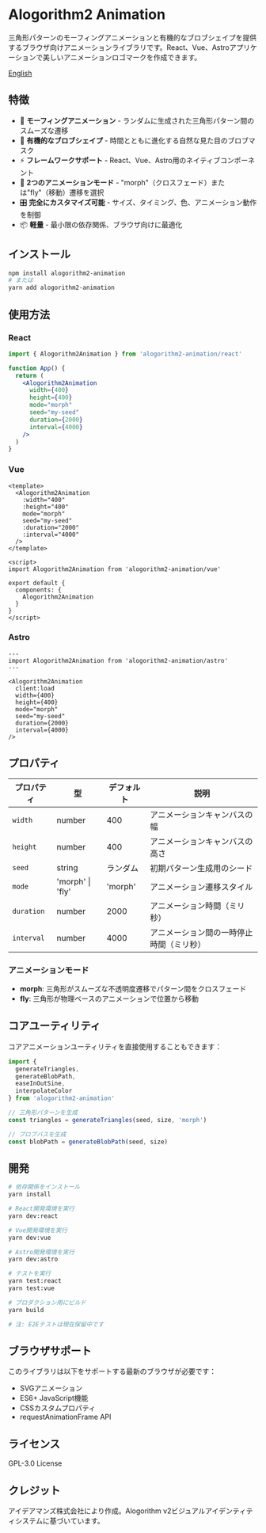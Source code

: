 # Alogorithm2 Animation

三角形パターンのモーフィングアニメーションと有機的なブロブシェイプを提供するブラウザ向けアニメーションライブラリです。React、Vue、Astroアプリケーションで美しいアニメーションロゴマークを作成できます。

[English](./README.md)

## 特徴

- 🎨 **モーフィングアニメーション** - ランダムに生成された三角形パターン間のスムーズな遷移
- 🌊 **有機的なブロブシェイプ** - 時間とともに進化する自然な見た目のブロブマスク
- ⚡ **フレームワークサポート** - React、Vue、Astro用のネイティブコンポーネント
- 🎯 **2つのアニメーションモード** - "morph"（クロスフェード）または"fly"（移動）遷移を選択
- 🎛️ **完全にカスタマイズ可能** - サイズ、タイミング、色、アニメーション動作を制御
- 📦 **軽量** - 最小限の依存関係、ブラウザ向けに最適化

## インストール

```bash
npm install alogorithm2-animation
# または
yarn add alogorithm2-animation
```

## 使用方法

### React

```jsx
import { Alogorithm2Animation } from 'alogorithm2-animation/react'

function App() {
  return (
    <Alogorithm2Animation 
      width={400} 
      height={400} 
      mode="morph"
      seed="my-seed"
      duration={2000}
      interval={4000}
    />
  )
}
```

### Vue

```vue
<template>
  <Alogorithm2Animation 
    :width="400" 
    :height="400" 
    mode="morph"
    seed="my-seed"
    :duration="2000"
    :interval="4000"
  />
</template>

<script>
import Alogorithm2Animation from 'alogorithm2-animation/vue'

export default {
  components: {
    Alogorithm2Animation
  }
}
</script>
```

### Astro

```astro
---
import Alogorithm2Animation from 'alogorithm2-animation/astro'
---

<Alogorithm2Animation 
  client:load
  width={400} 
  height={400} 
  mode="morph"
  seed="my-seed"
  duration={2000}
  interval={4000}
/>
```

## プロパティ

| プロパティ | 型 | デフォルト | 説明 |
|------|------|---------|-------------|
| `width` | number | 400 | アニメーションキャンバスの幅 |
| `height` | number | 400 | アニメーションキャンバスの高さ |
| `seed` | string | ランダム | 初期パターン生成用のシード |
| `mode` | 'morph' \| 'fly' | 'morph' | アニメーション遷移スタイル |
| `duration` | number | 2000 | アニメーション時間（ミリ秒） |
| `interval` | number | 4000 | アニメーション間の一時停止時間（ミリ秒） |

### アニメーションモード

- **morph**: 三角形がスムーズな不透明度遷移でパターン間をクロスフェード
- **fly**: 三角形が物理ベースのアニメーションで位置から移動

## コアユーティリティ

コアアニメーションユーティリティを直接使用することもできます：

```javascript
import { 
  generateTriangles,
  generateBlobPath,
  easeInOutSine,
  interpolateColor
} from 'alogorithm2-animation'

// 三角形パターンを生成
const triangles = generateTriangles(seed, size, 'morph')

// ブロブパスを生成
const blobPath = generateBlobPath(seed, size)
```

## 開発

```bash
# 依存関係をインストール
yarn install

# React開発環境を実行
yarn dev:react

# Vue開発環境を実行
yarn dev:vue

# Astro開発環境を実行
yarn dev:astro

# テストを実行
yarn test:react
yarn test:vue

# プロダクション用にビルド
yarn build

# 注: E2Eテストは現在保留中です
```

## ブラウザサポート

このライブラリは以下をサポートする最新のブラウザが必要です：
- SVGアニメーション
- ES6+ JavaScript機能
- CSSカスタムプロパティ
- requestAnimationFrame API

## ライセンス

GPL-3.0 License

## クレジット

アイデアマンズ株式会社により作成。Alogorithm v2ビジュアルアイデンティティシステムに基づいています。
